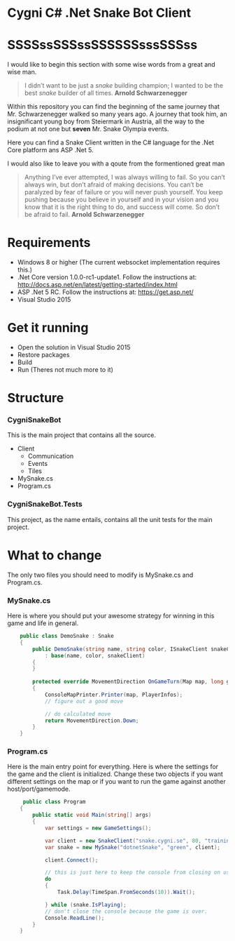# Cygni C# .Net Snake Bot Client

# SSSSssSSSssSSSSSSsssSSSss

I would like to begin this section with some wise words from a great and wise man.

> I didn’t want to be just a *snake* building champion; I wanted to be the best *snake* builder of all times. **Arnold Schwarzenegger**

Within this repository you can find the beginning of the same journey that Mr. Schwarzenegger walked so many years ago. 
A journey that took him, an insignificant young boy from Steiermark in Austria, all the way to the podium at not one but **seven** Mr. Snake Olympia events.

Here you can find a Snake Client written in the C# language for the .Net Core platform ans ASP .Net 5.

I would also like to leave you with a qoute from the formentioned great man

> Anything I’ve ever attempted, I was always willing to fail. So you can’t always win, but don’t afraid of making decisions. You can’t be paralyzed by fear of failure or you will never push yourself. You keep pushing because you believe in yourself and in your vision and you know that it is the right thing to do, and success will come. So don’t be afraid to fail. **Arnold Schwarzenegger**


# Requirements

- Windows 8 or higher (The current websocket implementation requires this.)
- .Net Core version 1.0.0-rc1-update1. Follow the instructions at: http://docs.asp.net/en/latest/getting-started/index.html
- ASP .Net 5 RC. Follow the instructions at: https://get.asp.net/
- Visual Studio 2015

# Get it running

- Open the solution in Visual Studio 2015
- Restore packages
- Build
- Run (Theres not much more to it)

# Structure

### CygniSnakeBot

This is the main project that contains all the source.

- Client
	- Communication
	- Events
	- Tiles
- MySnake.cs
- Program.cs

### CygniSnakeBot.Tests

This project, as the name entails, contains all the unit tests for the main project.

# What to change

The only two files you should need to modify is MySnake.cs and Program.cs.

### MySnake.cs

Here is where you should put your awesome strategy for winning in this game and life in general.

```csharp
    public class DemoSnake : Snake
    {
        public DemoSnake(string name, string color, ISnakeClient snakeClient)
            : base(name, color, snakeClient)
        {
        }
        
        protected override MovementDirection OnGameTurn(Map map, long gameTick)
        {
            ConsoleMapPrinter.Printer(map, PlayerInfos);
            // figure out a good move

            // do calculated move
            return MovementDirection.Down;
        }
    }
```

### Program.cs

Here is the main entry point for everything. Here is where the settings for the game and the client is initialized.
Change these two objects if you want different settings on the map or if you want to run the game against another host/port/gamemode.

```csharp
     public class Program
    {
        public static void Main(string[] args)
        {
            var settings = new GameSettings();

            var client = new SnakeClient("snake.cygni.se", 80, "training", settings);
            var snake = new MySnake("dotnetSnake", "green", client);

            client.Connect();

            // this is just here to keep the console from closing on us.
            do
            {
                Task.Delay(TimeSpan.FromSeconds(10)).Wait();

            } while (snake.IsPlaying);
            // don't close the console because the game is over.
            Console.ReadLine();
        }
    }
```

